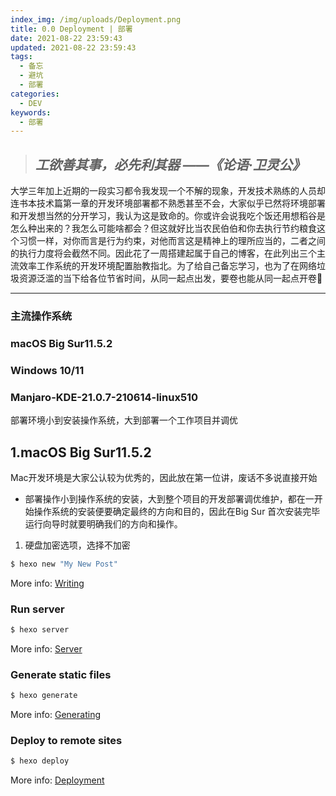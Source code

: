 ```yaml
---
index_img: /img/uploads/Deployment.png
title: 0.0 Deployment | 部署
date: 2021-08-22 23:59:43
updated: 2021-08-22 23:59:43
tags:
  - 备忘
  - 避坑
  - 部署
categories:
  - DEV
keywords:
  - 部署
---
```

> ## *工欲善其事，必先利其器                     ——《论语·卫灵公》*

大学三年加上近期的一段实习都令我发现一个不解的现象，开发技术熟练的人员却连书本技术篇第一章的开发环境部署都不熟悉甚至不会，大家似乎已然将环境部署和开发想当然的分开学习，我认为这是致命的。你或许会说我吃个饭还用想稻谷是怎么种出来的？我怎么可能啥都会？但这就好比当农民伯伯和你去执行节约粮食这个习惯一样，对你而言是行为约束，对他而言这是精神上的理所应当的，二者之间的执行力度将会截然不同。因此花了一周搭建起属于自己的博客，在此列出三个主流效率工作系统的开发环境配置胎教指北。为了给自己备忘学习，也为了在网络垃圾资源泛滥的当下给各位节省时间，从同一起点出发，要卷也能从同一起点开卷🤪

- - -

### 主流操作系统

### macOS Big Sur11.5.2

### Windows 10/11

### Manjaro-KDE-21.0.7-210614-linux510

部署环境小到安装操作系统，大到部署一个工作项目并调优

## 1.macOS Big Sur11.5.2

Mac开发环境是大家公认较为优秀的，因此放在第一位讲，废话不多说直接开始

* 部署操作小到操作系统的安装，大到整个项目的开发部署调优维护，都在一开始操作系统的安装便要确定最终的方向和目的，因此在Big Sur 首次安装完毕运行向导时就要明确我们的方向和操作。

1. 硬盘加密选项，选择不加密

```bash
$ hexo new "My New Post"
```

More info: [Writing](https://hexo.io/docs/writing.html)

### Run server

```bash
$ hexo server
```

More info: [Server](https://hexo.io/docs/server.html)

### Generate static files

```bash
$ hexo generate
```

More info: [Generating](https://hexo.io/docs/generating.html)

### Deploy to remote sites

```bash
$ hexo deploy
```

More info: [Deployment](https://hexo.io/docs/one-command-deployment.html)